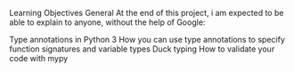 Learning Objectives
General
At the end of this project, i am expected to be able to explain to anyone, without the help of Google:

Type annotations in Python 3
How you can use type annotations to specify function signatures and variable types
Duck typing
How to validate your code with mypy
